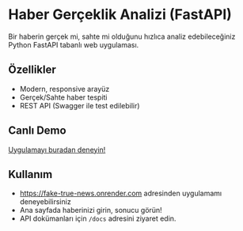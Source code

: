 # Haber Gerçeklik Analizi (FastAPI)

Bir haberin gerçek mi, sahte mi olduğunu hızlıca analiz edebileceğiniz Python FastAPI tabanlı web uygulaması.

## Özellikler
- Modern, responsive arayüz
- Gerçek/Sahte haber tespiti
- REST API (Swagger ile test edilebilir)

## Canlı Demo
[Uygulamayı buradan deneyin!](https://SENIN-RAILWAY-LINKIN.up.railway.app/)

## Kullanım

- https://fake-true-news.onrender.com adresinden uygulamamı deneyebilirsiniz
- Ana sayfada haberinizi girin, sonucu görün!
- API dokümanları için `/docs` adresini ziyaret edin.
